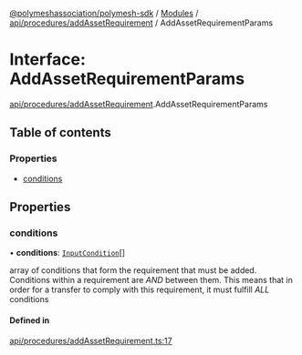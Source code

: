 [@polymeshassociation/polymesh-sdk](../README.md) / [Modules](../modules.md) / [api/procedures/addAssetRequirement](../modules/api_procedures_addAssetRequirement.md) / AddAssetRequirementParams

# Interface: AddAssetRequirementParams

[api/procedures/addAssetRequirement](../modules/api_procedures_addAssetRequirement.md).AddAssetRequirementParams

## Table of contents

### Properties

- [conditions](api_procedures_addAssetRequirement.AddAssetRequirementParams.md#conditions)

## Properties

### conditions

• **conditions**: [`InputCondition`](../modules/types.md#inputcondition)[]

array of conditions that form the requirement that must be added.
  Conditions within a requirement are *AND* between them. This means that in order
  for a transfer to comply with this requirement, it must fulfill *ALL* conditions

#### Defined in

[api/procedures/addAssetRequirement.ts:17](https://github.com/PolymathNetwork/polymesh-sdk/blob/31dfa0dc/src/api/procedures/addAssetRequirement.ts#L17)

